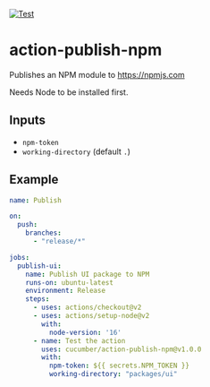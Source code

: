 [![Test](https://github.com/cucumber/action-publish-npm/actions/workflows/test.yaml/badge.svg)](https://github.com/cucumber/action-publish-npm/actions/workflows/test.yaml)

# action-publish-npm

Publishes an NPM module to https://npmjs.com

Needs Node to be installed first.

## Inputs

* `npm-token`
* `working-directory` (default `.`)

## Example

```yaml
name: Publish

on: 
  push:
    branches:
      - "release/*"

jobs:
  publish-ui:
    name: Publish UI package to NPM
    runs-on: ubuntu-latest
    environment: Release
    steps:
      - uses: actions/checkout@v2
      - uses: actions/setup-node@v2
        with:
          node-version: '16'
      - name: Test the action
        uses: cucumber/action-publish-npm@v1.0.0
        with:
          npm-token: ${{ secrets.NPM_TOKEN }}
          working-directory: "packages/ui"
```
